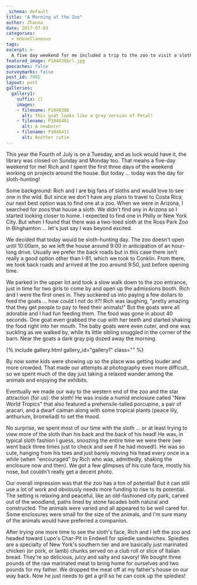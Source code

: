```yaml
---
_schema: default
title: "A Morning at the Zoo"
author: Zhanna
date: 2017-07-03
categories:
  - moosellaneous
tags:
excerpt: >-
  A five day weekend for me included a trip to the zoo to visit a sloth!
featured_image: P1040386cl.jpg
geocaches: false
surveymarks: false
post_id: 7992
layout: post                      
galleries:
  gallery1:
    suffix: cl
    images:
    - filename: P1040386
      alt: This goat looks like a gray version of Petal!
    - filename: P1040401
      alt: A newborn!
    - filename: P1040411
      alt: Another cutie      
---
```


This year the Fourth of July is on a Tuesday, and as luck would have it, the library was closed on Sunday and Monday too. That means a five-day weekend for me! Rich and I spent the first three days of the weekend working on projects around the house. But today ... today was the day for sloth-hunting!

Some background: Rich and I are big fans of sloths and would love to see one in the wild. But since we don't have any plans to travel to Costa Rica, our next best option was to find one at a zoo. When we were in Arizona, I searched for zoos that house a sloth. We didn't find any in Arizona so I started looking closer to home. I expected to find one in Philly or New York City. But when I found that there was a two-toed sloth at the Ross Park Zoo in Binghamton ... let's just say I was beyond excited.

We decided that today would be sloth-hunting day. The zoo doesn't open until 10:00am, so we left the house around 9:00 in anticipation of an hour-long drive. Usually we prefer the back roads but in this case there isn't really a good option other than I-81, which we took to Conklin. From there, we took back roads and arrived at the zoo around 9:50, just before opening time.

We parked in the upper lot and took a slow walk down to the zoo entrance, just in time for two girls to come by and open up the admissions booth. Rich and I were the first ones in. They suckered us into paying a few dollars to feed the goats ... how could I <em>not</em> do it?! Rich was laughing, "pretty amazing that they get people to pay to feed their animals!" But the goats were all adorable and I had fun feeding them. The food was gone in about 40 seconds. One goat even grabbed the cup with her teeth and started shaking the food right into her mouth. The baby goats were even cuter, and one was suckling as we walked by, while its little sibling snuggled in the corner of the barn. Near the goats a dark gray pig dozed away the morning.

{% include gallery.html gallery_id="gallery1" class="" %}

By now some kids were showing up so the place was getting louder and more crowded. That made our attempts at photography even more difficult, so we spent much of the day just taking a relaxed wander among the animals and enjoying the exhibits.

Eventually we made our way to the western end of the zoo and the star attraction (for us): the sloth! He was inside a humid enclosure called "New World Tropics" that also featured a prehensile-tailed porcupine, a pair of aracari, and a dwarf caiman along with some tropical plants (peace lily, anthurium, bromeliad) to set the mood.

No surprise, we spent most of our time with the sloth ... or at least trying to view more of the sloth than his back and the back of his head! He was, in typical sloth fashion I guess, snoozing the entire time we were there (we went back three times just to check and see if he had moved!). He was so cute, hanging from his toes and just barely moving his head every once in a while (when "encouraged" by Rich who was, admittedly, shaking the enclosure now and then). We got a few glimpses of his cute face, mostly his nose, but couldn't really get a decent photo.

Our overall impression was that the zoo has a ton of potential! But it can still use a lot of work and obviously needs more funding to rise to its potential. The setting is relaxing and peaceful, like an old-fashioned city park, carved out of the woodland, paths lined by stone facades both natural and constructed. The animals were varied and all appeared to be well cared for. Some enclosures were small for the size of the animals, and I'm sure many of the animals would have preferred a companion. 

After trying one more time to see the sloth's face, Rich and I left the zoo and headed toward Lupo's Char-Pit in Endwell for spiedie sandwiches. Spiedies are a specialty of New York's southern tier and are basically just marinated chicken (or pork, or lamb) chunks served on a club roll or slice of Italian bread. They're so delicious, juicy and salty and savory! We bought three pounds of the raw marinated meat to bring home for ourselves and two pounds for my father. We dropped the meat off at my father's house on our way back. Now he just needs to get a grill so he can cook up the spiedies!